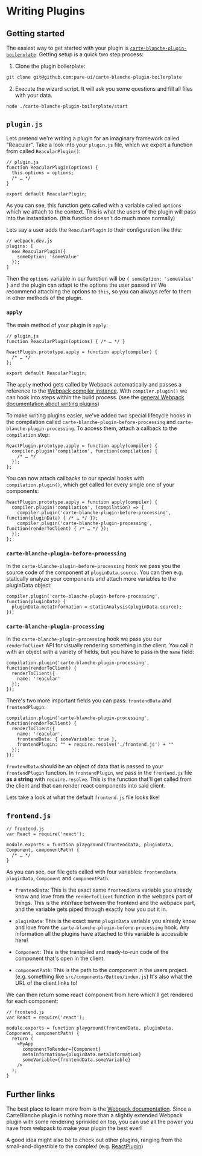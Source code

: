 # Writing Plugins

## Getting started

The easiest way to get started with your plugin is [`carte-blanche-plugin-boilerplate`](https://github.com/pure-ui/carte-blanche-plugin-boilerplate). Getting setup is a quick two step process:

1. Clone the plugin boilerplate:

  ```sh
  git clone git@github.com:pure-ui/carte-blanche-plugin-boilerplate
  ```

2. Execute the wizard script. It will ask you some questions and fill all files with your data.

  ```sh
  node ./carte-blanche-plugin-boilerplate/start
  ```

## `plugin.js`

Lets pretend we're writing a plugin for an imaginary framework called "Reacular". Take a look into your `plugin.js` file, which we export a function from called `ReacularPlugin()`:

```JS
// plugin.js
function ReacularPlugin(options) {
  this.options = options;
  /* … */
}

export default ReacularPlugin;
```

As you can see, this function gets called with a variable called `options` which we attach to the context. This is what the users of the plugin will pass into the instantiation. (this function doesn't do much more normally)

Lets say a user adds the `ReacularPlugin` to their configuration like this:

```JS
// webpack.dev.js
plugins: [
  new ReacularPlugin({
    someOption: 'someValue'
  });
]
```

Then the `options` variable in our function will be `{ someOption: 'someValue' }` and the plugin can adapt to the options the user passed in! We recommend attaching the options to `this`, so you can always refer to them in other methods of the plugin.

### `apply`

The main method of your plugin is `apply`:

```JS
// plugin.js
function ReacularPlugin(options) { /* … */ }

ReactPlugin.prototype.apply = function apply(compiler) {
  /* … */
};

export default ReacularPlugin;
```

The `apply` method gets called by Webpack automatically and passes a reference to the [Webpack compiler instance](https://webpack.github.io/docs/plugins.html#the-compiler-instance). With `compiler.plugin()` we can hook into steps within the build process. (see the [general Webpack documentation about writing plugins](https://github.com/webpack/docs/wiki/How-to-write-a-plugin))

To make writing plugins easier, we've added two special lifecycle hooks in the compilation called `carte-blanche-plugin-before-processing` and `carte-blanche-plugin-processing`. To access them, attach a callback to the `compilation` step:

```JS
ReactPlugin.prototype.apply = function apply(compiler) {
  compiler.plugin('compilation', function(compilation) {
    /* … */
  });
};
```

You can now attach callbacks to our special hooks with `compilation.plugin()`, which get called for every single one of your components:

```JS
ReactPlugin.prototype.apply = function apply(compiler) {
  compiler.plugin('compilation', (compilation) => {
    compiler.plugin('carte-blanche-plugin-before-processing', function(pluginData) { /* … */ });
    compiler.plugin('carte-blanche-plugin-processing', function(renderToClient) { /* … */ });
  });
};
```

### `carte-blanche-plugin-before-processing`

In the `carte-blanche-plugin-before-processing` hook we pass you the source code of the component at `pluginData.source`. You can then e.g. statically analyze your components and attach more variables to the pluginData object:

```JS
compiler.plugin('carte-blanche-plugin-before-processing', function(pluginData) {
  pluginData.metaInformation = staticAnalysis(pluginData.source);
});
```

### `carte-blanche-plugin-processing`

In the `carte-blanche-plugin-processing` hook we pass you our `renderToClient` API for visually rendering something in the client. You call it with an object with a variety of fields, but you have to pass in the `name` field:

```JS
compilation.plugin('carte-blanche-plugin-processing', function(renderToClient) {
  renderToClient({
    name: 'reacular'
  });
});
```

There's two more important fields you can pass: `frontendData` and `frontendPlugin`:

```JS
compilation.plugin('carte-blanche-plugin-processing', function(renderToClient) {
  renderToClient({
    name: 'reacular',
    frontendData: { someVariable: true },
    frontendPlugin: "" + require.resolve('./frontend.js') + ""
  });
});
```

`frontendData` should be an object of data that is passed to your `frontendPlugin` function. In `frontendPlugin`, we pass in the `frontend.js` file **as a string** with `require.resolve`. This is the function that'll get called from the client and that can render react components into said client.

Lets take a look at what the default `frontend.js` file looks like!

## `frontend.js`

```JS
// frontend.js
var React = require('react');

module.exports = function playground(frontendData, pluginData, Component, componentPath) {
  /* … */
}
```

As you can see, our file gets called with four variables: `frontendData`, `pluginData`, `Component` and `componentPath`.

- `frontendData`: This is the exact same `frontendData` variable you already know and love from the `renderToClient` function in the webpack part of things. This is the interface between the frontend and the webpack part, and the variable gets piped through exactly how you put it in.

- `pluginData`: This is the exact same `pluginData` variable you already know and love from the `carte-blanche-plugin-before-processing` hook. Any information all the plugins have attached to this variable is accessible here!

- `Component`: This is the transpiled and ready-to-run code of the component that's  open in the client.

- `componentPath`: This is the path to the component in the users project. (e.g. something like `src/components/Button/index.js`) It's also what the URL of the client links to!

We can then return some react component from here which'll get rendered for each component:

```JS
// frontend.js
var React = require('react');

module.exports = function playground(frontendData, pluginData, Component, componentPath) {
  return (
    <MyApp
      componentToRender={Component}
      metaInformation={pluginData.metaInformation}
      someVariable={frontendData.someVariable}
    />
  );
}
```

## Further links

The best place to learn more from is the [Webpack documentation](https://github.com/webpack/docs/wiki/How-to-write-a-plugin). Since a CarteBlanche plugin is nothing more than a slightly extended Webpack plugin with some rendering sprinkled on top, you can use all the power you have from webpack to make your plugin the best ever!

A good idea might also be to check out other plugins, ranging from the small-and-digestible to the complex! (e.g. [ReactPlugin](./plugins/react))
